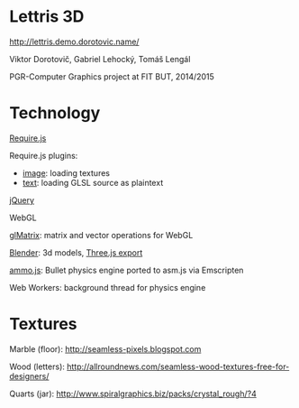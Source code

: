 
Lettris 3D 
===========

http://lettris.demo.dorotovic.name/

Viktor Dorotovič, Gabriel Lehocký, Tomáš Lengál

PGR-Computer Graphics project at FIT BUT, 2014/2015

Technology
=========
[Require.js](http://requirejs.org/)

Require.js plugins:
- [image](https://github.com/millermedeiros/requirejs-plugins): loading textures
- [text](http://github.com/requirejs/text): loading GLSL source as plaintext

[jQuery](http://jquery.com/)

WebGL

[glMatrix](http://glmatrix.net/): matrix and vector operations for WebGL

[Blender](https://www.blender.org/): 3d models, [Three.js export](https://github.com/mrdoob/three.js/tree/master/utils/exporters/blender)

[ammo.js](https://github.com/kripken/ammo.js/): Bullet physics engine ported to asm.js via Emscripten

Web Workers: background thread for physics engine

Textures
========

Marble (floor): http://seamless-pixels.blogspot.com

Wood (letters): http://allroundnews.com/seamless-wood-textures-free-for-designers/

Quarts (jar): http://www.spiralgraphics.biz/packs/crystal_rough/?4
